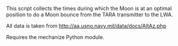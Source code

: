 This script collects the times during which the Moon is at an optimal position to do a Moon bounce from the TARA transmitter to the LWA. 

All data is taken from http://aa.usno.navy.mil/data/docs/AltAz.php

Requires the mechanize Python module.
